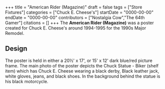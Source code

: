 +++
title = "American Rider (Magazine)"
draft = false
tags = ["Store Fixtures"]
categories = ["Chuck E. Cheese's"]
startDate = "0000-00-00"
endDate = "0000-00-00"
contributors = ["Nostalgia Cow","The 64th Gamer"]
citations = []
+++
The **American Rider (Magazine)** was a poster created for Chuck E. Cheese's around 1994-1995 for the 1990s Major Remodel.

## Design

The poster is held in either a 20½' x 17', or 15' x 12' dark blue/red picture frame. The main photo of the poster depicts the Chuck Statue - Biker (shelf item) which has Chuck E. Cheese wearing a black derby, Black leather jack, white gloves, jeans, and black shoes. In the background behind the statue is his black motorcycle.
